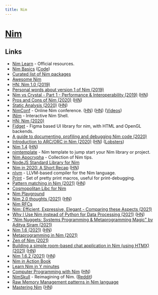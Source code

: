 ```yaml
---
title: Nim
---
```


# [Nim](https://nim-lang.org/)

## Links

- [Nim Learn](https://nim-lang.org/learn.html) - Official resources.
- [Nim Basics](https://narimiran.github.io/nim-basics/) ([Code](https://github.com/narimiran/nim-basics))
- [Curated list of Nim packages](https://github.com/nim-lang/Nim/wiki/Curated-Packages)
- [Awesome Nim](https://github.com/xflywind/awesome-nim)
- [HN: Nim 1.0 (2019)](https://news.ycombinator.com/item?id=21053140)
- [Personal words about version 1 of Nim (2019)](https://nim-lang.org/araq/v1.html)
- [Nim vs Crystal - Part 1 - Performance & Interoperability (2019)](https://embark.status.im/news/2019/11/18/nim-vs-crystal-part-1-performance-interoperability/index.html) ([HN](https://news.ycombinator.com/item?id=21883882))
- [Pros and Cons of Nim (2020)](https://onlinetechinfo.com/pros-and-cons-of-nim/) ([HN](https://news.ycombinator.com/item?id=23333955))
- [Static Analysis (2020)](https://nim-lang.org/blog/2020/06/08/static-analysis.html) ([HN](https://news.ycombinator.com/item?id=23465231))
- [NimConf](https://conf.nim-lang.org/index.html) - Online Nim conference. ([HN](https://news.ycombinator.com/item?id=23585006)) ([HN](https://news.ycombinator.com/item?id=27604798)) ([Videos](https://www.youtube.com/playlist?list=PLxLdEZg8DRwTIEzUpfaIcBqhsj09mLWHx))
- [INim](https://github.com/inim-repl/INim) - Interactive Nim Shell.
- [HN: Nim (2020)](https://news.ycombinator.com/item?id=24178438)
- [Fidget](https://github.com/treeform/fidget) - Figma based UI library for nim, with HTML and OpenGL backends.
- [A guide to documenting, profiling and debugging Nim code (2020)](https://nim-lang.org/blog/2017/10/02/documenting-profiling-and-debugging-nim-code.html#profiling-with-nimprof)
- [Introduction to ARC/ORC in Nim (2020)](https://nim-lang.org/blog/2020/10/15/introduction-to-arc-orc-in-nim.html) ([HN](https://news.ycombinator.com/item?id=24786649)) ([Lobsters](https://lobste.rs/s/lxkqrz/introduction_arc_orc_nim))
- [Nim 1.4](https://nim-lang.org/blog/2020/10/16/version-140-released.html) ([HN](https://news.ycombinator.com/item?id=24800161))
- [nimtemplate](https://github.com/treeform/nimtemplate) - Nim template to jump start your Nim library or project.
- [Nim Apocrypha](https://blog.johnnovak.net/2020/12/21/nim-apocrypha-vol1/) - Collection of Nim tips.
- [NodeJS Standard Library for Nim](https://github.com/juancarlospaco/nodejs)
- [Nim in 2020: A Short Recap](https://nim-lang.org/blog/2020/12/28/nim-in-2020-a-short-recap.html) ([HN](https://news.ycombinator.com/item?id=25590962))
- [nlvm](https://github.com/arnetheduck/nlvm) - LLVM-based compiler for the Nim language.
- [Print](https://github.com/treeform/print) - Set of pretty print macros, useful for print-debugging.
- [Pattern matching in Nim (2021)](https://nim-lang.org/blog/2021/03/10/fusion-and-pattern-matching.html) ([HN](https://news.ycombinator.com/item?id=26420716))
- [Cosmopolitan Libc for Nim](https://github.com/Yardanico/cosmonim)
- [Nim Playground](https://play.nim-lang.org/)
- [Nim 2.0 thoughts (2021)](https://forum.nim-lang.org/t/7983) ([HN](https://news.ycombinator.com/item?id=27165366))
- [Nim RFCs](https://github.com/nim-lang/RFCs)
- [Nim: Efficient, Expressive, Elegant - Comparing these Aspects (2021)](https://nim-lang.org/blog/2021/07/28/Nim-Efficient-Expressive-Elegant-Benchmarking.html)
- [Why I Use Nim instead of Python for Data Processing (2021)](https://benjamindlee.com/posts/2021/why-i-use-nim-instead-of-python-for-data-processing/) ([HN](https://news.ycombinator.com/item?id=28626947))
- ["Nim Nuggets: Systems Programming & Metaprogramming Magic" by Aditya Siram (2021)](https://www.youtube.com/watch?v=d2VRuZo2pdA)
- [Nim 1.6 (2021)](https://nim-lang.org/blog/2021/10/19/version-160-released.html) ([HN](https://news.ycombinator.com/item?id=28916172))
- [Metaprogramming in Nim (2021)](https://www.youtube.com/watch?v=2EWLE-IFgGM)
- [Zen of Nim (2021)](https://nim-lang.org/blog/2021/11/15/zen-of-nim.html)
- [Building a simple room-based chat application in Nim (using HTMX) (2021)](https://arhamjain.com/2021/11/22/nim-simple-chat.html) ([HN](https://news.ycombinator.com/item?id=29594763))
- [Nim 1.6.2 (2021)](https://nim-lang.org/blog/2021/12/17/version-162-released.html) ([HN](https://news.ycombinator.com/item?id=29589436))
- [Nim in Action Book](https://livebook.manning.com/book/nim-in-action/about-this-book/)
- [Learn Nim in Y minutes](https://learnxinyminutes.com/docs/nim/)
- [Computer Programming with Nim](https://ssalewski.de/nimprogramming.html) ([HN](https://news.ycombinator.com/item?id=30487486))
- [NimSkull](https://github.com/nim-works/nimskull) - Reimagining of Nim. ([Reddit](https://www.reddit.com/r/nim/comments/t36zqe/nimskull_a_reimagining_of_nim/))
- [Raw Memory Management patterns in Nim language](https://ramanlabs.in/static/blog/raw_memory_management_patterns_in_nim_language.html)
- [Mastering Nim](https://nim-lang.org/blog/2022/06/29/mastering-nim.html) ([HN](https://news.ycombinator.com/item?id=31925716))
